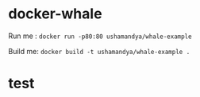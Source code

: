 # docker-whale

Run me : `docker run -p80:80 ushamandya/whale-example`

Build me: `docker build -t ushamandya/whale-example .`

# test